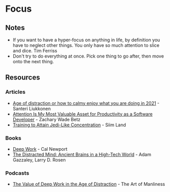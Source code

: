 # Focus

## Notes

* If you want to have a hyper-focus on anything in life, by definition you have to neglect other things. You only have so much attention to slice and dice. Tim Ferriss
* Don't try to do everything at once. Pick one thing to go after, then move onto the next thing.

## Resources

### Articles

* [Age of distraction or how to calmy enjoy what you are doing in 2021](https://www.lostbookofsales.com/age-of-distractions/) - Santeri Liukkonen
* [Attention Is My Most Valuable Asset for Productivity as a Software Developer](https://zwbetz.com/attention-is-my-most-valuable-asset-for-productivity-as-a-software-developer/) - Zachary Wade Betz
* [Training to Attain Jedi-Like Concentration](https://siimland.com/training-attain-jedi-like-concentration/) - Siim Land

### Books

* [Deep Work](https://smile.amazon.co.uk/Deep-Work-Focused-Success-Distracted/dp/0349411905/) - Cal Newport
* [The Distracted Mind: Ancient Brains in a High-Tech World](https://smile.amazon.co.uk/dp/0262534436/) - Adam Gazzaley, Larry D. Rosen

### Podcasts

* [The Value of Deep Work in the Age of Distraction](https://www.artofmanliness.com/articles/podcast-168-the-value-of-deep-work-in-the-age-of-distraction/) - The Art of Manliness


